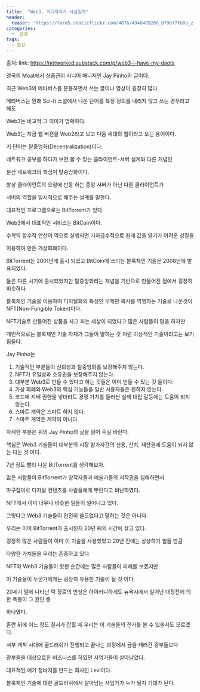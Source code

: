 ```yaml
---
title:  "Web3, 어디까지가 사실일까"
header:
  teaser: "https://farm5.staticflickr.com/4076/4940499208_b79b77fb0a_z.jpg"
categories: 
  -  잡설
tags:
  - 잡설
---
```

  
   출처: link: https://networked.substack.com/p/web3-i-have-my-daots
   
   영국의 Moat에서 상품관리 시니어 매니저인 Jay Pinho의 글이다.
   
   최근 Web3와 메타버스를 혼용하면서 쓰는 글이나 영상이 굉장히 많다.
   
   메타버스는 원래 Sci-fi 소설에서 나온 단어를 특정 정의를 내리지 않고 쓰는 경우라고 해도
   
   Web3는 비교적 그 의미가 명확하다.
   
   Web3는 지금 웹 버젼을 Web2라고 보고 다음 세대의 웹이라고 보는 용어이다.
   
   키 단어는 탈중엉화(Decentralization)이다.
   
   네트워크 공부를 하다가 보면 볼 수 있는 클라이언트-서버 설계와 다른 개념인
   
   분산 네트워크의 핵심이 탈중앙화이다.
   
   항상 클라이언트의 요청에 반응 하는 중앙 서버가 아닌 다른 클라이언트가
   
   서버의 역할을 일시적으로 해주는 설계를 말한다.
   
   대표적인 프로그램으로는 BitTorrent가 있다.
   
   Web3에서 대표적인 서비스는 BitCoin이다.
   
   수학의 함수적 연산이 역으로 실행되면 기하급수적으로 원래 값을 알기가 어려운 성질을
   
   이용하여 만든 가상화폐이다.
   
   BitTorrent는 2001년에 출시 되었고 BitCoin에 쓰이는 블록체인 기술은 2008년에 발표되었다.
   
   둘은 다른 시기에 출시되었지만 탈중앙화라는 개념을 기반으로 만들어진 점에서 굉장히 비슷하다.
   
   블록체인 기술을 이용하여 디지털화의 특성인 무제한 복사를 역행하는 기술로 나온것이 NFT(Non-Fungible Token)이다.
   
   NFT기술로 만들어진 상품을 사고 파는 세상이 되었다고 많은 사람들이 말을 하지만
   
   개인적으로는 블록체인 기술 자체가 그들이 말하는 것 처럼 이상적인 기술이라고는 보기 힘들다.

  Jay Pinho는 
  
  1. 기술적인 부분들이 신뢰성과 탈중앙화를 보장해주지 않는다.
  2. NFT가 유일성과 소유권을 보장해주지 않는다.
  3. 대부분 Web3로 만들 수 있다고 하는 것들은 이미 만들 수 있는 것 들이다.
  4. 가상 화폐와 Web3의 핵심 기능들을 일반 사용자들은 원하지 않는다.
  5. 코드에 지배 권한을 넣더라도 경쟁 가치를 둘러싼 실제 대립 갈등에는 도움이 되지 않는다.
  6. 스마트 계약은 스마트 하지 않다.
  7. 스마트 계약은 계약이 아니다.
  
  자세한 부분은 위의 Jay Pinho의 글을 읽어 주길 바란다.
  
  핵심은 Web3 기술들이 대부분의 시장 참가자간의 신용, 신뢰, 재산권에 도움이 되지 않는 다는 것 이다.
  
  7년 정도 빨리 나온 BitTorrent를 생각해보자.
  
  많은 사람들이 BitTorrent가 창작자들과 예술가들의 저작권을 침해하면서
  
  마구잡이로 디지털 컨텐츠를 사람들에게 뿌린다고 비난하였다.
  
  NFT에서 이미 너무나 비슷한 일들이 일어나고 있다.
  
  그렇다고 Web3 기술들이 완전히 쓸모없다고 말하는 것은 아니다.
  
  우리는 이미 BitTorrent가 출시된지 20년 뒤의 시간에 살고 있다.
  
  굉장히 많은 사람들이 이미 이 기술을 사용했었고 20년 전에는 상상하기 힘들 만큼
  
  다양한 가치들을 우리는 존중하고 있다.
  
  NFT와 Web3 기술들이 핫한 순간에는 많은 사람들이 피해를 보겠지만
  
  이 기술들이 누군가에게는 굉장히 유용한 기술이 될 것 이다.
  
  20세기 말에 나타난 락 장르의 번성은 아이러니하게도 뉴욕시에서 일어난 대정전에 의한 폭동이 그 원인 중
  
  하나였다.
  
  혼란 뒤에 어느 정도 질서가 잡힐 때 우리는 이 기술들의 진가를 볼 수 있을지도 모르겠다.
  
  
  
  서부 개척 시대에 골드러쉬가 진행되고 끝나는 과정에서 금을 캐러간 광부들보다 
  
  광부들을 대상으로한 비즈니스를 하였던 사업가들이 살아남았다.
  
  대표적인 예가 청바지를 만드는 회사인 Levi이다.
  
  블록체인 기술에 대한 골드러쉬에서 살아남는 사업가가 누가 될지 기대가 된다.
  

   
  
[^posts]: Footnote test.
